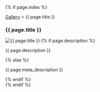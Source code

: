 {% if page.index %}
<section style="clear:both; max-width: 740px; margin: 0px auto;">
    <p class="breadcrumbs"><a href="/gallery">Gallery</a> > {{ page.title }}</p>
    <h3>{{ page.title }}</h3>
    <img src="{{ page.img }}" alt="{{ page.title }}">
    {% if page.description %}
        <p>{{ page.description }}</p>
    {% else %}
        <p>{{ page.meta_description }}</p>
    {% endif %}
</section>
{% endif %}